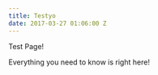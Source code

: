 ```yaml
---
title: Testyo
date: 2017-03-27 01:06:00 Z
---
```


Test Page!

Everything you need to know is right here!